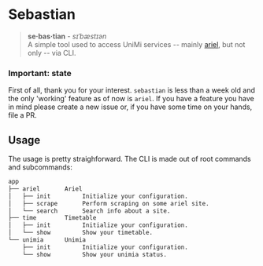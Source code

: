 # Sebastian 
> **se·bas·tian** - *sɪˈbæstɪən*  
> A simple tool used to access UniMi services -- mainly
> [ariel](https://ariel.unimi.it/), but not only -- via CLI.

### Important: state
First of all, thank you for your interest.
`sebastian` is less than a week old and the only 'working' feature as of now is `ariel`.
If you have a feature you have in
mind please create a new issue or, if you have some time on your hands, file a
PR. 

## Usage
The usage is pretty straighforward. The CLI is made out of root commands and
subcommands: 
``` bash
app
├── ariel       Ariel
│   ├── init         Initialize your configuration.
│   ├── scrape       Perform scraping on some ariel site.
│   └── search       Search info about a site. 
├── time        Timetable
│   ├── init         Initialize your configuration.
│   └── show         Show your timetable. 
└── unimia      Unimia
    ├── init         Initialize your configuration.
    └── show         Show your unimia status. 
```
